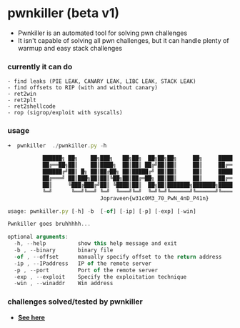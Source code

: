 # pwnkiller (beta v1)

- Pwnkiller is an automated tool for solving pwn challenges
- It isn't capable of solving all pwn challenges, but it can handle plenty of warmup and easy stack challenges

### currently it can do
```
- find leaks (PIE LEAK, CANARY LEAK, LIBC LEAK, STACK LEAK)
- find offsets to RIP (with and without canary)
- ret2win
- ret2plt
- ret2shellcode
- rop (sigrop/exploit with syscalls)
```

### usage
```js
➜  pwnkiller  ./pwnkiller.py -h

           ██████╗ ██╗    ██╗███╗   ██╗██╗  ██╗██╗██╗     ██╗     ███████╗██████╗ 
           ██╔══██╗██║    ██║████╗  ██║██║ ██╔╝██║██║     ██║     ██╔════╝██╔══██╗
           ██████╔╝██║ █╗ ██║██╔██╗ ██║█████╔╝ ██║██║     ██║     █████╗  ██████╔╝
           ██╔═══╝ ██║███╗██║██║╚██╗██║██╔═██╗ ██║██║     ██║     ██╔══╝  ██╔══██╗
           ██║     ╚███╔███╔╝██║ ╚████║██║  ██╗██║███████╗███████╗███████╗██║  ██║
           ╚═╝      ╚══╝╚══╝ ╚═╝  ╚═══╝╚═╝  ╚═╝╚═╝╚══════╝╚══════╝╚══════╝╚═╝  ╚═╝ 
                             Jopraveen{w31c0M3_70_PwN_4nD_P41n}

usage: pwnkiller.py [-h] -b  [-of] [-ip] [-p] [-exp] [-win]

Pwnkiller goes bruhhhhh...

optional arguments:
  -h, --help          show this help message and exit
  -b , --binary       binary file
  -of , --offset      manually specify offset to the return address
  -ip , --IPaddress   IP of the remote server
  -p , --port         Port of the remote server
  -exp , --exploit    Specify the exploitation technique
  -win , --winaddr    Win address
```

### challenges solved/tested by pwnkiller
- **[See here](https://github.com/jopraveen/pwnkiller/blob/main/challenges/README.md)**
